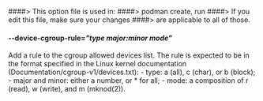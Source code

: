 ####> This option file is used in:
####>   podman create, run
####> If you edit this file, make sure your changes
####> are applicable to all of those.
#### **--device-cgroup-rule**=*"type major:minor mode"*

Add a rule to the cgroup allowed devices list. The rule is expected to be in the format specified in the Linux kernel documentation (Documentation/cgroup-v1/devices.txt):
       - type: a (all), c (char), or b (block);
       - major and minor: either a number, or * for all;
       - mode: a composition of r (read), w (write), and m (mknod(2)).
